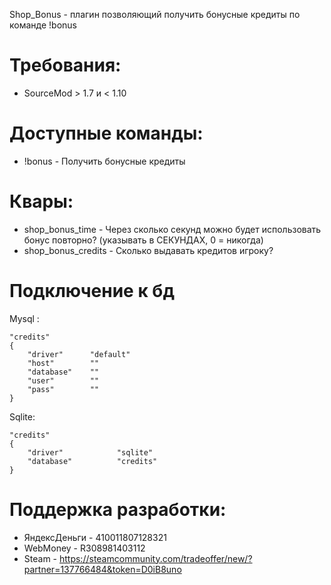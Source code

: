 Shop_Bonus - плагин позволяющий получить бонусные кредиты по команде !bonus

# Требования:
* SourceMod > 1.7 и < 1.10

# Доступные команды:
* !bonus - Получить бонусные кредиты

# Квары:
* shop_bonus_time - Через сколько секунд можно будет использовать бонус повторно? (указывать в СЕКУНДАХ, 0 = никогда)
* shop_bonus_credits - Сколько выдавать кредитов игроку?

# Подключение к бд

Mysql :

    "credits"
    {
        "driver"      "default"
        "host"    	  ""
        "database"    ""
        "user"    	  ""
        "pass"    	  ""
    }
Sqlite:

	"credits"
	{
		"driver"			"sqlite"
		"database"			"credits"
	}

# Поддержка разработки:
* ЯндексДеньги - 410011807128321
* WebMoney - R308981403112
* Steam - https://steamcommunity.com/tradeoffer/new/?partner=137766484&token=D0iB8uno
